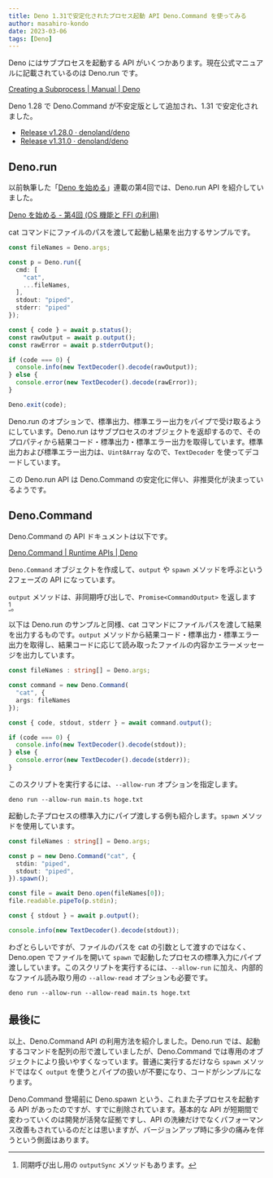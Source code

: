 ```yaml
---
title: Deno 1.31で安定化されたプロセス起動 API Deno.Command を使ってみる
author: masahiro-kondo
date: 2023-03-06
tags: [Deno]
---
```


Deno にはサブプロセスを起動する API がいくつかあります。現在公式マニュアルに記載されているのは Deno.run です。

[Creating a Subprocess | Manual | Deno](https://deno.land/manual@v1.31.1/examples/subprocess)

Deno 1.28 で Deno.Command が不安定版として追加され、1.31 で安定化されました。

- [Release v1.28.0 · denoland/deno](https://github.com/denoland/deno/releases/tag/v1.28.0)
- [Release v1.31.0 · denoland/deno](https://github.com/denoland/deno/releases/tag/v1.31.0)

## Deno.run
以前執筆した「[Deno を始める](/frontend/#denoを始める)」連載の第4回では、Deno.run API を紹介していました。

[Deno を始める - 第4回 (OS 機能と FFI の利用)](/deno/getting-started/04-using-os-and-ffi/)

cat コマンドにファイルのパスを渡して起動し結果を出力するサンプルです。

```typescript
const fileNames = Deno.args;

const p = Deno.run({
  cmd: [
    "cat",
    ...fileNames,
  ],
  stdout: "piped",
  stderr: "piped"
});

const { code } = await p.status();
const rawOutput = await p.output();
const rawError = await p.stderrOutput();

if (code === 0) {
  console.info(new TextDecoder().decode(rawOutput));
} else {
  console.error(new TextDecoder().decode(rawError));
}

Deno.exit(code);
```

Deno.run のオプションで、標準出力、標準エラー出力をパイプで受け取るようにしています。Deno.run はサブプロセスのオブジェクトを返却するので、そのプロパティから結果コード・標準出力・標準エラー出力を取得しています。標準出力および標準エラー出力は、`Uint8Array` なので、`TextDecoder` を使ってデコードしています。

この Deno.run API は Deno.Command の安定化に伴い、非推奨化が決まっているようです。

## Deno.Command
Deno.Command の API ドキュメントは以下です。

[Deno.Command | Runtime APIs | Deno](https://deno.land/api@v1.29.2?unstable=&s=Deno.Command)

`Deno.Command` オブジェクトを作成して、`output` や `spawn` メソッドを呼ぶという2フェーズの API になっています。

`output` メソッドは、非同期呼び出しで、`Promise<CommandOutput>` を返します[^1]。

[^1]: 同期呼び出し用の `outputSync` メソッドもあります。

以下は Deno.run のサンプルと同様、cat コマンドにファイルパスを渡して結果を出力するものです。`output` メソッドから結果コード・標準出力・標準エラー出力を取得し、結果コードに応じて読み取ったファイルの内容かエラーメッセージを出力しています。

```typescript
const fileNames : string[] = Deno.args;

const command = new Deno.Command(
  "cat", {
  args: fileNames
});

const { code, stdout, stderr } = await command.output();

if (code === 0) {
  console.info(new TextDecoder().decode(stdout));
} else {
  console.error(new TextDecoder().decode(stderr));
}
```

このスクリプトを実行するには、`--allow-run` オプションを指定します。

```shell
deno run --allow-run main.ts hoge.txt
```

起動した子プロセスの標準入力にパイプ渡しする例も紹介します。`spawn` メソッドを使用しています。

```typescript
const fileNames : string[] = Deno.args;

const p = new Deno.Command("cat", {
  stdin: "piped",
  stdout: "piped",
}).spawn();

const file = await Deno.open(fileNames[0]);
file.readable.pipeTo(p.stdin);

const { stdout } = await p.output();

console.info(new TextDecoder().decode(stdout));
```

わざとらしいですが、ファイルのパスを cat の引数として渡すのではなく、Deno.open でファイルを開いて `spawn` で起動したプロセスの標準入力にパイプ渡ししています。このスクリプトを実行するには、`--allow-run` に加え、内部的なファイル読み取り用の `--allow-read` オプションも必要です。

```shell
deno run --allow-run --allow-read main.ts hoge.txt
```

## 最後に
以上、Deno.Command API の利用方法を紹介しました。Deno.run では、起動するコマンドを配列の形で渡していましたが、Deno.Command では専用のオブジェクトにより扱いやすくなっています。普通に実行するだけなら `spawn` メソッドではなく `output` を使うとパイプの扱いが不要になり、コードがシンプルになります。

Deno.Command 登場前に Deno.spawn という、これまた子プロセスを起動する API があったのですが、すでに削除されています。基本的な API が短期間で変わっていくのは開発が活発な証拠ですし、API の洗練だけでなくパフォーマンス改善もされているのだとは思いますが、バージョンアップ時に多少の痛みを伴うという側面はあります。
